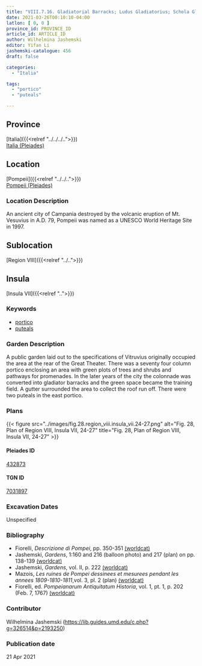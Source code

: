```yaml
---
title: "VIII.7.16. Gladiatorial Barracks; Ludus Gladiatorius; Schola Gladiatoria"
date: 2021-03-26T00:10:10-04:00
latlon: [ 0, 0 ]
province_id: PROVINCE_ID
article_id: ARTICLE_ID
author: Wilhelmina Jashemski
editor: Yifan Li
jashemski-catalogue: 456
draft: false

categories:
  - "Italia"

tags:
  - "portico"
  - "puteals"

---
```


## Province
[Italia]({{<relref "../../../..">}}) \
[Italia (Pleiades)](https://pleiades.stoa.org/places/1052)

## Location
[Pompeii]({{<relref "../../..">}}) \
[Pompeii (Pleiades)](https://pleiades.stoa.org/places/433032)

### Location Description
An ancient city of Campania destroyed by the volcanic eruption of Mt. Vesuvius in A.D. 79, Pompeii was named as a UNESCO World Heritage Site in 1997.

## Sublocation
[Region VIII]({{<relref "../..">}})

## Insula
[Insula VII]({{<relref "..">}})

### Keywords
- [portico](http://vocab.getty.edu/page/aat/300004145)
- [puteals](http://vocab.getty.edu/page/aat/300443458)


### Garden Description
A public garden laid out to the specifications of Vitruvius originally occupied the area at the rear of the Great Theater. There was a seventy four column portico enclosing an area with green plots of trees and shrubs and pathways for promenades. In the later years of the city the colonnade was converted into gladiator barracks and the green space became the training field. A gutter surrounded the area to collect the roof run off. There were two puteals in the east portico.

### Plans
{{< figure src="../images/fig.28.region_viii.insula_vii.24-27.png" alt="Fig. 28, Plan of Region VIII, Insula VII, 24-27" title="Fig. 28, Plan of Region VIII, Insula VII, 24-27" >}}


#### Pleiades ID
[432873](https://pleiades.stoa.org/places/538911200)

#### TGN ID
[7031897](http://vocab.getty.edu/page/tgn/2053030)

###  Excavation Dates
Unspecified

### Bibliography
* Fiorelli, *Descrizione di Pompei*, pp. 350-351 [(worldcat)](http://www.worldcat.org/oclc/1198324804)
* Jashemski, *Gardens*, 1:160 and 216 (balloon photo) and 217 (plan) on pp. 138-139 [(worldcat)](http://www.worldcat.org/oclc/1047945215)
* Jashemski, *Gardens*, vol. II, p. 222 [(worldcat)](http://www.worldcat.org/oclc/1113367431)
* Mazois, *Les ruines de Pompei dessinees et mesurees pendant les annees 1809-1810-1811*,vol. 3, pl. 2 (plan) [(worldcat)](http://www.worldcat.org/oclc/457565631)
* Fiorelli, ed. *Pompeianarum Antiquitatum Historia*, vol. 1, pt. 1, p. 202 (Feb. 7, 1767) [(worldcat)](http://www.worldcat.org/oclc/952709056)


### Contributor
Wilhelmina Jashemski (https://lib.guides.umd.edu/c.php?g=326514&p=2193250)

### Publication date

21 Apr 2021
